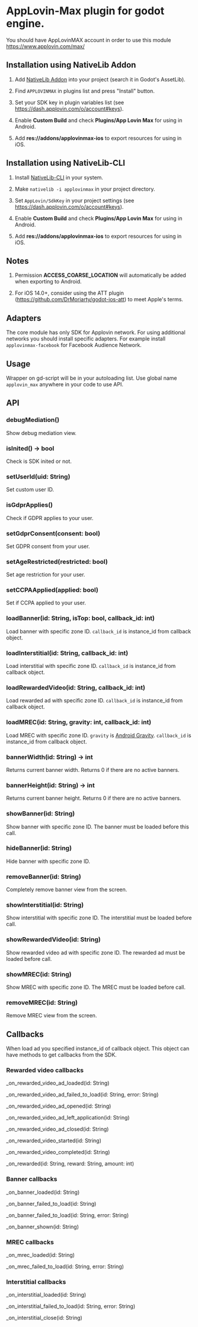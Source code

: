 # AppLovin-Max plugin for godot engine.

You should have AppLovinMAX account in order to use this module https://www.applovin.com/max/

## Installation using NativeLib Addon

1. Add [NativeLib Addon](https://github.com/DrMoriarty/nativelib) into your project (search it in Godot's AssetLib).

2. Find `APPLOVINMAX` in plugins list and press "Install" button.

3. Set your SDK key in plugin variables list (see https://dash.applovin.com/o/account#keys).

4. Enable **Custom Build** and check **Plugins/App Lovin Max** for using in Android.

5. Add **res://addons/applovinmax-ios** to export resources for using in iOS.

## Installation using NativeLib-CLI

1. Install [NativeLib-CLI](https://github.com/DrMoriarty/nativelib-cli) in your system.

2. Make `nativelib -i applovinmax` in your project directory.

3. Set `AppLovin/SdkKey` in your project settings (see https://dash.applovin.com/o/account#keys).

4. Enable **Custom Build** and check **Plugins/App Lovin Max** for using in Android.

5. Add **res://addons/applovinmax-ios** to export resources for using in iOS.

## Notes
1. Permission **ACCESS_COARSE_LOCATION** will automatically be added when exporting to Android.

2. For iOS 14.0+, consider using the ATT plugin (https://github.com/DrMoriarty/godot-ios-att) to meet Apple's terms.

## Adapters

The core module has only SDK for Applovin network. For using additional networks you should install specific adapters. For example install `applovinmax-facebook` for Facebook Audience Network. 

## Usage

Wrapper on gd-script will be in your autoloading list. Use global name `applovin_max` anywhere in your code to use API.

## API

### debugMediation()

Show debug mediation view.

### isInited() -> bool

Check is SDK inited or not.

### setUserId(uid: String)

Set custom user ID.

### isGdprApplies()

Check if GDPR applies to your user.

### setGdprConsent(consent: bool)

Set GDPR consent from your user.

### setAgeRestricted(restricted: bool)

Set age restriction for your user.

### setCCPAApplied(applied: bool)

Set if CCPA applied to your user.

### loadBanner(id: String, isTop: bool, callback_id: int)

Load banner with specific zone ID. `callback_id` is instance_id from callback object.

### loadInterstitial(id: String, callback_id: int)

Load interstitial with specific zone ID. `callback_id` is instance_id from callback object.

### loadRewardedVideo(id: String, callback_id: int)

Load rewarded ad with specific zone ID. `callback_id` is instance_id from callback object.

### loadMREC(id: String, gravity: int, callback_id: int)

Load MREC with specific zone ID. `gravity` is [Android Gravity](https://developer.android.com/reference/android/view/Gravity). `callback_id` is instance_id from callback object.

### bannerWidth(id: String) -> int

Returns current banner width. Returns 0 if there are no active banners.

### bannerHeight(id: String) -> int

Returns current banner height. Returns 0 if there are no active banners.

### showBanner(id: String)

Show banner with specific zone ID. The banner must be loaded before this call.

### hideBanner(id: String)

Hide banner with specific zone ID.

### removeBanner(id: String)

Completely remove banner view from the screen.

### showInterstitial(id: String)

Show interstitial with specific zone ID. The interstitial must be loaded before call.

### showRewardedVideo(id: String)

Show rewarded video ad with specific zone ID. The rewarded ad must be loaded before call.

### showMREC(id: String)

Show MREC with specific zone ID. The MREC must be loaded before call.

### removeMREC(id: String)

Remove MREC view from the screen.

## Callbacks

When load ad you specified instance_id of callback object. This object can have methods to get callbacks from the SDK.

### Rewarded video callbacks

_on_rewarded_video_ad_loaded(id: String)

_on_rewarded_video_ad_failed_to_load(id: String, error: String)

_on_rewarded_video_ad_opened(id: String)

_on_rewarded_video_ad_left_application(id: String)

_on_rewarded_video_ad_closed(id: String)

_on_rewarded_video_started(id: String)

_on_rewarded_video_completed(id: String)

_on_rewarded(id: String, reward: String, amount: int)

### Banner callbacks

_on_banner_loaded(id: String)

_on_banner_failed_to_load(id: String)

_on_banner_failed_to_load(id: String, error: String)

_on_banner_shown(id: String)

### MREC callbacks

_on_mrec_loaded(id: String)

_on_mrec_failed_to_load(id: String, error: String)

### Interstitial callbacks

_on_interstitial_loaded(id: String)

_on_interstitial_failed_to_load(id: String, error: String)

_on_interstitial_close(id: String)
